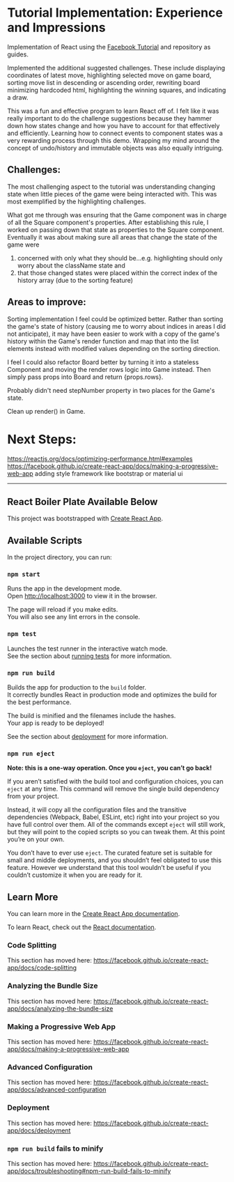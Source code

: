 # Tutorial Implementation: Experience and Impressions
Implementation of React using the [Facebook Tutorial](https://reactjs.org/tutorial/tutorial.html#lifting-state-up) and repository as guides.

Implemented the additional suggested challenges. These include displaying coordinates of latest move, highlighting selected move on game board, sorting move list in descending or ascending order, rewriting board minimizing hardcoded html, highlighting the winning squares, and indicating a draw.

This was a fun and effective program to learn React off of. I felt like it was really important to do the challenge suggestions because they hammer down how states change and how you have to account for that effectively and efficiently. Learning how to connect events to component states was a very rewarding process through this demo. Wrapping my mind around the concept of undo/history and immutable objects was also equally intriguing.

## Challenges:
The most challenging aspect to the tutorial was understanding changing state when little pieces of the game were being interacted with. This was most exemplified by the highlighting challenges. 

What got me through was ensuring that the Game component was in charge of all the Square component's properties. After establishing this rule, I worked on passing down that state as properties to the Square component. Eventually it was about making sure all areas that change the state of the game were 
1) concerned with only what they should be...e.g. highlighting should only worry about the className state and 
2) that those changed states were placed within the correct index of the history array (due to the sorting feature)

## Areas to improve:
Sorting implementation I feel could be optimized better. Rather than sorting the game's state of history (causing me to worry about indices in areas I did not anticipate), it may have been easier to work with a copy of the game's history within the Game's render function and map that into the list elements instead with modified values depending on the sorting direction.

I feel I could also refactor Board better by turning it into a stateless Component and moving the render rows logic into Game instead. Then simply pass props into Board and return {props.rows}.

Probably didn't need stepNumber property in two places for the Game's state.

Clean up render() in Game.

# Next Steps:
https://reactjs.org/docs/optimizing-performance.html#examples
https://facebook.github.io/create-react-app/docs/making-a-progressive-web-app
adding style framework like bootstrap or material ui


-------------------------------------
## React Boiler Plate Available Below

This project was bootstrapped with [Create React App](https://github.com/facebook/create-react-app).

## Available Scripts

In the project directory, you can run:

### `npm start`

Runs the app in the development mode.<br>
Open [http://localhost:3000](http://localhost:3000) to view it in the browser.

The page will reload if you make edits.<br>
You will also see any lint errors in the console.

### `npm test`

Launches the test runner in the interactive watch mode.<br>
See the section about [running tests](https://facebook.github.io/create-react-app/docs/running-tests) for more information.

### `npm run build`

Builds the app for production to the `build` folder.<br>
It correctly bundles React in production mode and optimizes the build for the best performance.

The build is minified and the filenames include the hashes.<br>
Your app is ready to be deployed!

See the section about [deployment](https://facebook.github.io/create-react-app/docs/deployment) for more information.

### `npm run eject`

**Note: this is a one-way operation. Once you `eject`, you can’t go back!**

If you aren’t satisfied with the build tool and configuration choices, you can `eject` at any time. This command will remove the single build dependency from your project.

Instead, it will copy all the configuration files and the transitive dependencies (Webpack, Babel, ESLint, etc) right into your project so you have full control over them. All of the commands except `eject` will still work, but they will point to the copied scripts so you can tweak them. At this point you’re on your own.

You don’t have to ever use `eject`. The curated feature set is suitable for small and middle deployments, and you shouldn’t feel obligated to use this feature. However we understand that this tool wouldn’t be useful if you couldn’t customize it when you are ready for it.

## Learn More

You can learn more in the [Create React App documentation](https://facebook.github.io/create-react-app/docs/getting-started).

To learn React, check out the [React documentation](https://reactjs.org/).

### Code Splitting

This section has moved here: https://facebook.github.io/create-react-app/docs/code-splitting

### Analyzing the Bundle Size

This section has moved here: https://facebook.github.io/create-react-app/docs/analyzing-the-bundle-size

### Making a Progressive Web App

This section has moved here: https://facebook.github.io/create-react-app/docs/making-a-progressive-web-app

### Advanced Configuration

This section has moved here: https://facebook.github.io/create-react-app/docs/advanced-configuration

### Deployment

This section has moved here: https://facebook.github.io/create-react-app/docs/deployment

### `npm run build` fails to minify

This section has moved here: https://facebook.github.io/create-react-app/docs/troubleshooting#npm-run-build-fails-to-minify
